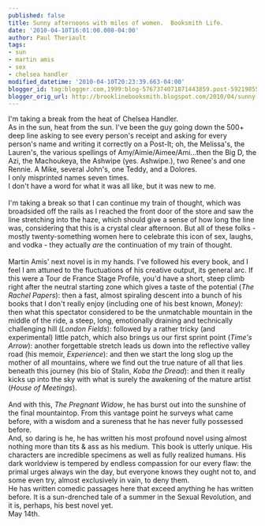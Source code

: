 ```yaml
---
published: false
title: Sunny afternoons with miles of women.  Booksmith Life.
date: '2010-04-10T16:01:00.008-04:00'
author: Paul Theriault
tags:
- sun
- martin amis
- sex
- chelsea handler
modified_datetime: '2010-04-10T20:23:39.663-04:00'
blogger_id: tag:blogger.com,1999:blog-5767374071871443859.post-5921985540025594637
blogger_orig_url: http://brooklinebooksmith.blogspot.com/2010/04/sunny-afternoons-with-miles-of-women.html
---
```


I'm taking a break from the heat of Chelsea Handler.<br />As in the sun, heat from the sun.  I've been the guy going down the 500+ deep line asking to see every person's receipt and asking for every person's name and writing it correctly on a Post-It; oh, the Melissa's, the Lauren's, the various spellings of Amy/Aimie/Aimee/Ami...then the Big D, the Azi, the Machoukeya, the Ashwipe (yes. Ashwipe.), two Renee's and one Rennie.  A Mike, several John's, one Teddy, and a Dolores.<br />I only misprinted names seven times.  <br />I don't have a word for what it was all like, but it was new to me.<br /><br />I'm taking a break so that I can continue my train of thought, which was broadsided off the rails as I reached the front door of the store and saw the line stretching into the haze, which should give a sense of how long the line was, considering that this is a crystal clear afternoon.  But all of these folks - mostly twenty-something women here to celebrate this icon of sex, laughs, and vodka - they actually <em>are</em> the continuation of my train of thought.<br /><br />Martin Amis' next novel is in my hands.  I've followed his every book, and I feel I am attuned to the fluctuations of his creative output, its general arc.  If this were a Tour de France Stage Profile, you'd have a short, steep climb right after the neutral starting zone which gives a taste of the potential (<em>The Rachel Papers</em>): then a fast, almost spiraling descent into a bunch of his books that I don't really enjoy (including one of his best known, <em>Money</em>):  then what this spectator considered to be the unmatchable mountain in the middle of the ride, a steep, long, emotionally draining and technically challenging hill (<em>London Fields</em>):  followed by a rather tricky (and experimental) little patch, which also brings us our first sprint point (<em>Time's Arrow</em>):  another forgettable stretch leads us down into the reflective valley road (his memoir, <em>Experience</em>):  and then we start the long slog up the mother of all mountains, where we find out the true nature of all that lies beneath this journey (his bio of Stalin, <em>Koba the Dread</em>):  and then it really kicks up into the sky with what is surely the awakening of the mature artist (<em>House of Meetings</em>).<br /><br />And with this, <em>The Pregnant Widow</em>, he has burst out into the sunshine of the final mountaintop.  From this vantage point he surveys what came before, with a wisdom and a sureness that he has never fully possessed before.  <br />And, so daring is he, he has written his most profound novel using almost nothing more than tits & ass as his medium.  This book is utterly unique.  His characters are incredible specimens as well as fully realized humans.  His dark worldview is tempered by endless compassion for our every flaw: the primal urges always win the day, but everyone knows they ought not to, and some even try, almost exclusively in vain, to deny them.  <br />He has written comedic passages here that exceed anything he has written before.  It is a sun-drenched tale of a summer in the Sexual Revolution, and it is, perhaps, his best novel yet.  <br />May 14th.
